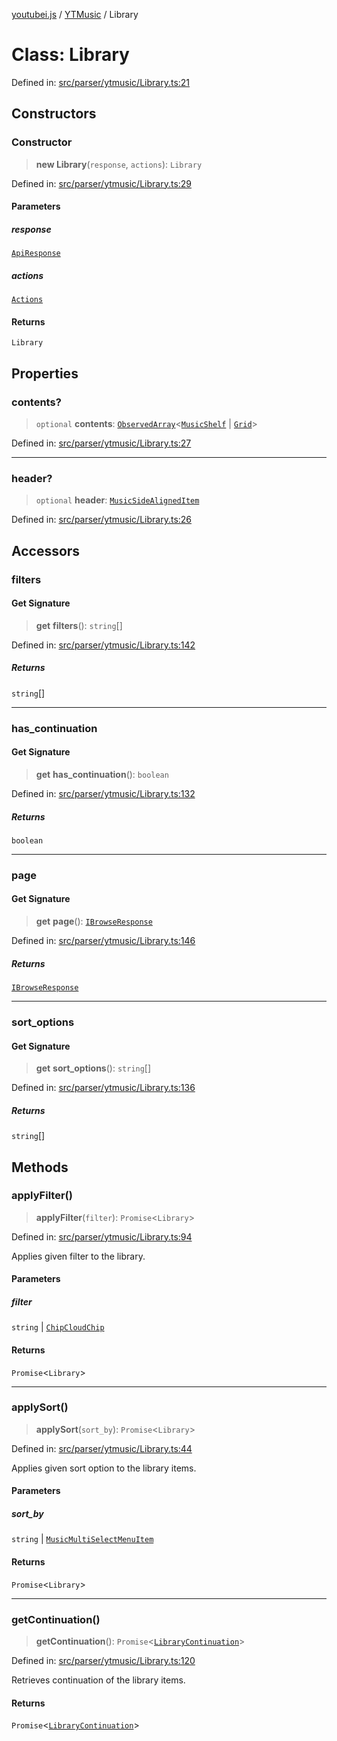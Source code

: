 [youtubei.js](../../../../README.md) / [YTMusic](../README.md) / Library

# Class: Library

Defined in: [src/parser/ytmusic/Library.ts:21](https://github.com/LuanRT/YouTube.js/blob/0733f60b57877f6b8b87dfd5cc6195b5085f5c09/src/parser/ytmusic/Library.ts#L21)

## Constructors

### Constructor

> **new Library**(`response`, `actions`): `Library`

Defined in: [src/parser/ytmusic/Library.ts:29](https://github.com/LuanRT/YouTube.js/blob/0733f60b57877f6b8b87dfd5cc6195b5085f5c09/src/parser/ytmusic/Library.ts#L29)

#### Parameters

##### response

[`ApiResponse`](../../../../interfaces/ApiResponse.md)

##### actions

[`Actions`](../../../../classes/Actions.md)

#### Returns

`Library`

## Properties

### contents?

> `optional` **contents**: [`ObservedArray`](../../Helpers/type-aliases/ObservedArray.md)\<[`MusicShelf`](../../YTNodes/classes/MusicShelf.md) \| [`Grid`](../../YTNodes/classes/Grid.md)\>

Defined in: [src/parser/ytmusic/Library.ts:27](https://github.com/LuanRT/YouTube.js/blob/0733f60b57877f6b8b87dfd5cc6195b5085f5c09/src/parser/ytmusic/Library.ts#L27)

***

### header?

> `optional` **header**: [`MusicSideAlignedItem`](../../YTNodes/classes/MusicSideAlignedItem.md)

Defined in: [src/parser/ytmusic/Library.ts:26](https://github.com/LuanRT/YouTube.js/blob/0733f60b57877f6b8b87dfd5cc6195b5085f5c09/src/parser/ytmusic/Library.ts#L26)

## Accessors

### filters

#### Get Signature

> **get** **filters**(): `string`[]

Defined in: [src/parser/ytmusic/Library.ts:142](https://github.com/LuanRT/YouTube.js/blob/0733f60b57877f6b8b87dfd5cc6195b5085f5c09/src/parser/ytmusic/Library.ts#L142)

##### Returns

`string`[]

***

### has\_continuation

#### Get Signature

> **get** **has\_continuation**(): `boolean`

Defined in: [src/parser/ytmusic/Library.ts:132](https://github.com/LuanRT/YouTube.js/blob/0733f60b57877f6b8b87dfd5cc6195b5085f5c09/src/parser/ytmusic/Library.ts#L132)

##### Returns

`boolean`

***

### page

#### Get Signature

> **get** **page**(): [`IBrowseResponse`](../../../../type-aliases/IBrowseResponse.md)

Defined in: [src/parser/ytmusic/Library.ts:146](https://github.com/LuanRT/YouTube.js/blob/0733f60b57877f6b8b87dfd5cc6195b5085f5c09/src/parser/ytmusic/Library.ts#L146)

##### Returns

[`IBrowseResponse`](../../../../type-aliases/IBrowseResponse.md)

***

### sort\_options

#### Get Signature

> **get** **sort\_options**(): `string`[]

Defined in: [src/parser/ytmusic/Library.ts:136](https://github.com/LuanRT/YouTube.js/blob/0733f60b57877f6b8b87dfd5cc6195b5085f5c09/src/parser/ytmusic/Library.ts#L136)

##### Returns

`string`[]

## Methods

### applyFilter()

> **applyFilter**(`filter`): `Promise`\<`Library`\>

Defined in: [src/parser/ytmusic/Library.ts:94](https://github.com/LuanRT/YouTube.js/blob/0733f60b57877f6b8b87dfd5cc6195b5085f5c09/src/parser/ytmusic/Library.ts#L94)

Applies given filter to the library.

#### Parameters

##### filter

`string` | [`ChipCloudChip`](../../YTNodes/classes/ChipCloudChip.md)

#### Returns

`Promise`\<`Library`\>

***

### applySort()

> **applySort**(`sort_by`): `Promise`\<`Library`\>

Defined in: [src/parser/ytmusic/Library.ts:44](https://github.com/LuanRT/YouTube.js/blob/0733f60b57877f6b8b87dfd5cc6195b5085f5c09/src/parser/ytmusic/Library.ts#L44)

Applies given sort option to the library items.

#### Parameters

##### sort\_by

`string` | [`MusicMultiSelectMenuItem`](../../YTNodes/classes/MusicMultiSelectMenuItem.md)

#### Returns

`Promise`\<`Library`\>

***

### getContinuation()

> **getContinuation**(): `Promise`\<[`LibraryContinuation`](LibraryContinuation.md)\>

Defined in: [src/parser/ytmusic/Library.ts:120](https://github.com/LuanRT/YouTube.js/blob/0733f60b57877f6b8b87dfd5cc6195b5085f5c09/src/parser/ytmusic/Library.ts#L120)

Retrieves continuation of the library items.

#### Returns

`Promise`\<[`LibraryContinuation`](LibraryContinuation.md)\>
